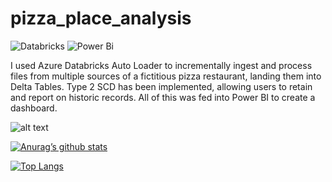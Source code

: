 # pizza_place_analysis
![Databricks](https://img.shields.io/badge/Databricks-FF3621?style=for-the-badge&logo=Databricks&logoColor=white) ![Power Bi](https://img.shields.io/badge/power_bi-F2C811?style=for-the-badge&logo=powerbi&logoColor=black)

I used Azure Databricks Auto Loader to incrementally ingest and process files from multiple sources of a fictitious pizza restaurant, landing them into Delta Tables. Type 2 SCD has been implemented, allowing users to retain and report on historic records. All of this was fed into Power BI to create a dashboard.

![alt text](https://github.com/matt-stanford/pizza_place_analysis/assets/28831461/eda2133e-f443-44e4-9bc6-b1b8a4af4418)

[![Anurag’s github stats](https://github-readme-stats.vercel.app/api?username=matt-stanford)](https://github.com/matt-stanford)

[![Top Langs](https://github-readme-stats.vercel.app/api/top-langs/?username=matt-stanford&layout=compact)](https://github.com/matt-stanford)
